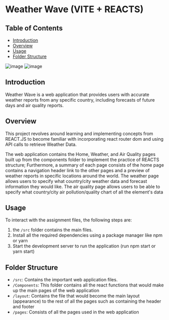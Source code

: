 # Weather Wave (VITE + REACTS) 

## Table of Contents

- [Introduction](#introduction)
- [Overview](#overview)
- [Usage](#usage)
- [Folder Structure](#folder-structure)

![image](https://github.com/user-attachments/assets/2a0d979d-85b8-4bf5-bd4c-df55293a3e28)
![image](https://github.com/user-attachments/assets/8b02cd3c-d03c-413e-893e-570329d1f2d0)


## Introduction

Weather Wave is a web application that provides users with accurate weather reports from any specific country, including forecasts of future days and air quality reports. 

## Overview

This project revolves around learning and implementing concepts from REACT.JS to become familiar with incorporating react router dom and using API calls to retrieve Weather Data.

The web application contains the Home, Weather, and Air Quality pages built up from the components folder to implement the practice of REACTS structure; Furthermore, a summary of each page consists of the home page contains a navigation header link to the other pages and a preview of weather reports in specific locations around the world. The weather page allows users to specify what country/city weather data and forecast information they would like. The air quality page allows users to be able to specify what country/city air pollution/quality chart of all the element's data 
## Usage

To interact with the assignment files, the following steps are:

1. the `/src` folder contains the main files.
2. Install all the required dependencies using a package manager like npm or yarn
3. Start the development server to run the application (run npm start or yarn start)

## Folder Structure

- `/src`: Contains the important web application files.
- `/Components`: This folder contains all the react functions that would make up the main pages of the web application
- `/layout`: Contains the file that would become the main layout (appearance) to the rest of all the pages such as containing the header and footer
- `/pages`: Consists of all the pages used in the web application 


